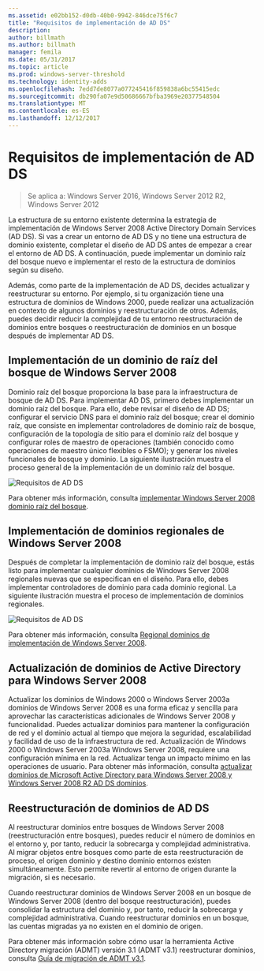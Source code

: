 ```yaml
---
ms.assetid: e02bb152-d0db-40b0-9942-846dce75f6c7
title: "Requisitos de implementación de AD DS"
description: 
author: billmath
ms.author: billmath
manager: femila
ms.date: 05/31/2017
ms.topic: article
ms.prod: windows-server-threshold
ms.technology: identity-adds
ms.openlocfilehash: 7edd7de8077a077245416f859838a6bc55415edc
ms.sourcegitcommit: db290fa07e9d50686667bfba3969e20377548504
ms.translationtype: MT
ms.contentlocale: es-ES
ms.lasthandoff: 12/12/2017
---
```

# <a name="ad-ds-deployment-requirements"></a>Requisitos de implementación de AD DS

>Se aplica a: Windows Server 2016, Windows Server 2012 R2, Windows Server 2012

La estructura de su entorno existente determina la estrategia de implementación de Windows Server 2008 Active Directory Domain Services (AD DS). Si vas a crear un entorno de AD DS y no tiene una estructura de dominio existente, completar el diseño de AD DS antes de empezar a crear el entorno de AD DS. A continuación, puede implementar un dominio raíz del bosque nuevo e implementar el resto de la estructura de dominios según su diseño.  
  
Además, como parte de la implementación de AD DS, decides actualizar y reestructurar su entorno. Por ejemplo, si tu organización tiene una estructura de dominios de Windows 2000, puede realizar una actualización en contexto de algunos dominios y reestructuración de otros. Además, puedes decidir reducir la complejidad de tu entorno reestructuración de dominios entre bosques o reestructuración de dominios en un bosque después de implementar AD DS.  
  
## <a name="deploying-a-windows-server-2008-forest-root-domain"></a>Implementación de un dominio de raíz del bosque de Windows Server 2008  
Dominio raíz del bosque proporciona la base para la infraestructura de bosque de AD DS. Para implementar AD DS, primero debes implementar un dominio raíz del bosque. Para ello, debe revisar el diseño de AD DS; configurar el servicio DNS para el dominio raíz del bosque; crear el dominio raíz, que consiste en implementar controladores de dominio raíz de bosque, configuración de la topología de sitio para el dominio raíz del bosque y configurar roles de maestro de operaciones (también conocido como operaciones de maestro único flexibles o FSMO); y generar los niveles funcionales de bosque y dominio. La siguiente ilustración muestra el proceso general de la implementación de un dominio raíz del bosque.  
  
![Requisitos de AD DS](media/AD-DS-Deployment-Requirements/033aad0b-25ff-4793-8825-88a6daa01a55.gif)  
  
Para obtener más información, consulta [implementar Windows Server 2008 dominio raíz del bosque](https://technet.microsoft.com/library/cc731174.aspx).  
  
## <a name="deploying-windows-server-2008-regional-domains"></a>Implementación de dominios regionales de Windows Server 2008  
Después de completar la implementación de dominio raíz del bosque, estás listo para implementar cualquier dominios de Windows Server 2008 regionales nuevas que se especifican en el diseño. Para ello, debes implementar controladores de dominio para cada dominio regional. La siguiente ilustración muestra el proceso de implementación de dominios regionales.  
  
![Requisitos de AD DS](media/AD-DS-Deployment-Requirements/89a878c8-9a94-4180-ad43-ca75316a6318.gif)  
  
Para obtener más información, consulta [Regional dominios de implementación de Windows Server 2008](https://technet.microsoft.com/library/cc755118.aspx).  
  
## <a name="upgrading-active-directory-domains-to-windows-server-2008"></a>Actualización de dominios de Active Directory para Windows Server 2008  
Actualizar los dominios de Windows 2000 o Windows Server 2003a dominios de Windows Server 2008 es una forma eficaz y sencilla para aprovechar las características adicionales de Windows Server 2008 y funcionalidad. Puedes actualizar dominios para mantener la configuración de red y el dominio actual al tiempo que mejora la seguridad, escalabilidad y facilidad de uso de la infraestructura de red. Actualización de Windows 2000 o Windows Server 2003a Windows Server 2008, requiere una configuración mínima en la red. Actualizar tenga un impacto mínimo en las operaciones de usuario. Para obtener más información, consulta [actualizar dominios de Microsoft Active Directory para Windows Server 2008 y Windows Server 2008 R2 AD DS dominios](https://technet.microsoft.com/library/cc731188.aspx).  
  
## <a name="restructuring-ad-ds-domains"></a>Reestructuración de dominios de AD DS  
Al reestructurar dominios entre bosques de Windows Server 2008 (reestructuración entre bosques), puedes reducir el número de dominios en el entorno y, por tanto, reducir la sobrecarga y complejidad administrativa. Al migrar objetos entre bosques como parte de esta reestructuración de proceso, el origen dominio y destino dominio entornos existen simultáneamente. Esto permite revertir al entorno de origen durante la migración, si es necesario.  
  
Cuando reestructurar dominios de Windows Server 2008 en un bosque de Windows Server 2008 (dentro del bosque reestructuración), puedes consolidar la estructura del dominio y, por tanto, reducir la sobrecarga y complejidad administrativa. Cuando reestructurar dominios en un bosque, las cuentas migradas ya no existen en el dominio de origen.  
  
Para obtener más información sobre cómo usar la herramienta Active Directory migración (ADMT) versión 3.1 (ADMT v3.1) reestructurar dominios, consulta [Guía de migración de ADMT v3.1](https://go.microsoft.com/fwlink/?LinkId=93678).  
  


